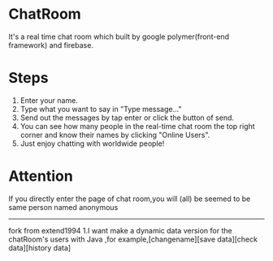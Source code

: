# ChatRoom
It's a real time chat room which built by google polymer(front-end framework) and firebase.

# Steps
<ol>
<li>Enter your name.</li>
<li>Type what you want to say in "Type message..."</li>
<li>Send out the messages by tap enter or click the button of send.</li>
<li>You can see how many people in the real-time chat room the top right corner and know their names by clicking "Online Users".</li>
<li>Just enjoy chatting with worldwide people!</li>
</ol>

# Attention
If you directly enter the page of chat room,you will (all) be seemed to be same person named anonymous

--------------------------

fork from extend1994
1.I want make a dynamic data version for the chatRoom's users with Java ,for example,[changename][save data][check data][history data]
